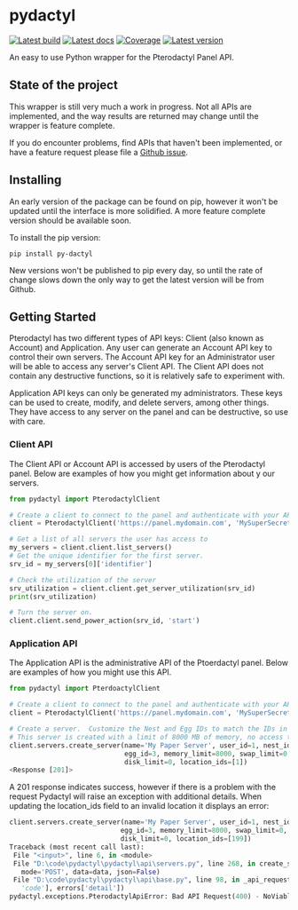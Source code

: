 # pydactyl

[![Latest build][travis-img]][travis]
[![Latest docs][docs-img]][docs]
[![Coverage][codecov-img]][codecov]
[![Latest version][pypi-img]][pypi]

An easy to use Python wrapper for the Pterodactyl Panel API.

## State of the project

This wrapper is still very much a work in progress.  Not all APIs are 
implemented, and the way results are returned may change until the wrapper is
feature complete.

If you do encounter problems, find APIs that haven't been implemented, or 
have a feature request please file a [Github issue][issues].

## Installing

An early version of the package can be found on pip, however it won't be 
updated until the interface is more solidified.  A more feature complete 
version should be available soon.

To install the pip version:

```shell
pip install py-dactyl
```

New versions won't be published to pip every day, so until the rate of change
slows down the only way to get the latest version will be from Github.


## Getting Started

Pterodactyl has two different types of API keys: Client (also known as Account) and Application.  Any user can generate an Account API key to control their own servers.  The Account API key for an Administrator user will be able to access any server's Client API.  The Client API does not contain any destructive functions, so it is relatively safe to experiment with.

Application API keys can only be generated my administrators.  These keys can be used to create, modify, and delete servers, among other things.  They have access to any server on the panel and can be destructive, so use with care.

### Client API
The Client API or Account API is accessed by users of the Pterodactyl panel.  Below are examples of how you might get information about y our servers.

```python
from pydactyl import PterodactylClient

# Create a client to connect to the panel and authenticate with your API key.
client = PterodactylClient('https://panel.mydomain.com', 'MySuperSecretApiKey')

# Get a list of all servers the user has access to
my_servers = client.client.list_servers()
# Get the unique identifier for the first server.
srv_id = my_servers[0]['identifier']

# Check the utilization of the server
srv_utilization = client.client.get_server_utilization(srv_id)
print(srv_utilization)

# Turn the server on.
client.client.send_power_action(srv_id, 'start')
```

### Application API
The Application API is the administrative API of the Ptoerdactyl panel.  Below are examples of how you might use this API.

```python
from pydactyl import PterdoactylClient

# Create a client to connect to the panel and authenticate with your API key.
client = PterodactylClient('https://panel.mydomain.com', 'MySuperSecretApiKey')

# Create a server.  Customize the Nest and Egg IDs to match the IDs in your panel.
# This server is created with a limit of 8000 MB of memory, no access to swap, unlimited disk space, in location_id 1.
client.servers.create_server(name='My Paper Server', user_id=1, nest_id=1, 
                             egg_id=3, memory_limit=8000, swap_limit=0, 
                             disk_limit=0, location_ids=[1])
<Response [201]>
```

A 201 response indicates success, however if there is a problem with the
 request Pydactyl will raise an exception with additional details.  When
  updating the location_ids field to an invalid location it displays an error: 
 
 ```python
client.servers.create_server(name='My Paper Server', user_id=1, nest_id=1, 
                             egg_id=3, memory_limit=8000, swap_limit=0, 
                             disk_limit=0, location_ids=[199])
Traceback (most recent call last):
  File "<input>", line 6, in <module>
  File "D:\code\pydactyl\pydactyl\api\servers.py", line 268, in create_server
    mode='POST', data=data, json=False)
  File "D:\code\pydactyl\pydactyl\api\base.py", line 98, in _api_request
    'code'], errors['detail'])
pydactyl.exceptions.PterodactylApiError: Bad API Request(400) - NoViableNodeException - No nodes satisfying the requirements specified for automatic deployment could be found.
```

[docs]: https://pydactyl.readthedocs.io/
[docs-img]: https://readthedocs.org/projects/pydactyl/badge/?version=latest (Latest docs)
[pulls]: https://github.com/iamkubi/pydactyl/pulls
[issues]: https://github.com/iamkubi/pydactyl/issues
[pypi]: https://pypi.python.org/pypi/py-dactyl/
[pypi-img]: https://img.shields.io/pypi/v/py-dactyl.svg
[travis]: https://travis-ci.org/iamkubi/pydactyl
[travis-img]: https://travis-ci.org/iamkubi/pydactyl.svg?branch=master
[codecov]: https://codecov.io/gh/iamkubi/pydactyl
[codecov-img]: https://codecov.io/gh/iamkubi/pydactyl/branch/master/graph/badge.svg
